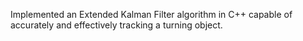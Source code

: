Implemented an Extended Kalman Filter algorithm in C++ capable of accurately and effectively tracking a turning object.